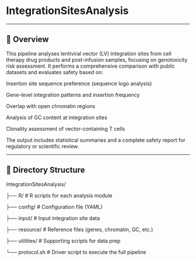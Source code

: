 # IntegrationSitesAnalysis
---
## 🔬 Overview
This pipeline analyses lentiviral vector (LV) integration sites from cell therapy drug products and post-infusion samples, focusing on genotoxicity risk assessment. It performs a comprehensive comparison with public datasets and evaluates safety based on:

Insertion site sequence preference (sequence logo analysis)

Gene-level integration patterns and insertion frequency

Overlap with open chromatin regions

Analysis of GC content at integration sites

Clonality assessment of vector-containing T cells

The output includes statistical summaries and a complete safety report for regulatory or scientific review.

---

## 📁 Directory Structure
IntegrationSitesAnalysis/

├── R/                         # R scripts for each analysis module

├── config/                    # Configuration file (YAML)

├── input/                     # Input integration site data

├── resource/                  # Reference files (genes, chromatin, GC, etc.)

├── utilities/                 # Supporting scripts for data prep

└── protocol.sh                # Driver script to execute the full pipeline
